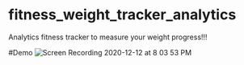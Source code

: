 # fitness_weight_tracker_analytics
Analytics fitness tracker to measure your weight progress!!!


#Demo
![Screen Recording 2020-12-12 at 8 03 53 PM](https://user-images.githubusercontent.com/35351964/102002848-74210400-3cb5-11eb-986a-d82a9e62f10d.gif)
